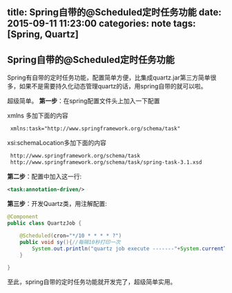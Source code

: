 title: Spring自带的@Scheduled定时任务功能
date: 2015-09-11 11:23:00
categories: note
tags: [Spring, Quartz]
---

## Spring自带的@Scheduled定时任务功能

Spring有自带的定时任务功能，配置简单方便，比集成quartz.jar第三方简单很多，如果不是需要持久化动态管理quartz的话，用spring自带的就可以啦。

超级简单。
**第一步**：在spring配置文件头上加入一下配置

xmlns 多加下面的内容

```xml
 xmlns:task="http://www.springframework.org/schema/task"
```

xsi:schemaLocation多加下面的内容

```xml
 http://www.springframework.org/schema/task  
 http://www.springframework.org/schema/task/spring-task-3.1.xsd  
```

**第二步**：配置中加入这一行:

```xml
<task:annotation-driven/> 
```

**第三步**：开发Quartz类，用注解配置:

```java
@Component
public class QuartzJob {
	
	@Scheduled(cron="*/10 * * * * ?")
	public void sy(){//每隔10秒打印一次
		System.out.println("quartz job execute -------"+System.currentTimeMillis());
	}

}
```

至此，spring自带的定时任务功能就开发完了，超级简单实用。
